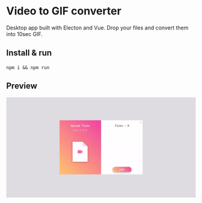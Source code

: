 # Video to GIF converter

Desktop app built with Electon and Vue.
Drop your files and convert them into 10sec GIF.

Install & run
---

```
npm i && npm run
```

Preview
---

![preview](img/preview.gif)
